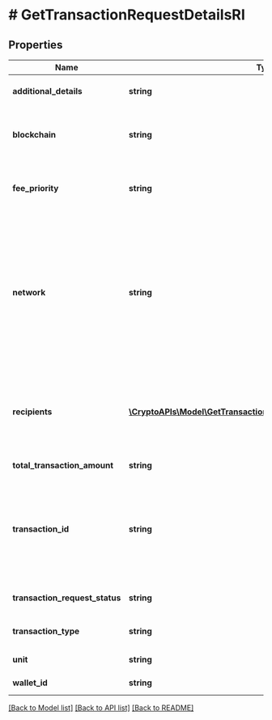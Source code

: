 # # GetTransactionRequestDetailsRI

## Properties

Name | Type | Description | Notes
------------ | ------------- | ------------- | -------------
**additional_details** | **string** | Defines an optional note for additional details. |
**blockchain** | **string** | Represents the specific blockchain protocol name, e.g. Ethereum, Bitcoin, etc. |
**fee_priority** | **string** | Defines the priority for the fee, if it is \&quot;slow\&quot;, \&quot;standard\&quot; or \&quot;fast\&quot;. |
**network** | **string** | Represents the name of the blockchain network used; blockchain networks are usually identical as technology and software, but they differ in data, e.g. - \&quot;mainnet\&quot; is the live network with actual data while networks like \&quot;testnet\&quot;, \&quot;ropsten\&quot; are test networks. |
**recipients** | [**\CryptoAPIs\Model\GetTransactionRequestDetailsRIRecipientsInner[]**](GetTransactionRequestDetailsRIRecipientsInner.md) | Represents a list of recipient addresses with the respective amounts. In account-based protocols like Ethereum there is only one address in this list. |
**total_transaction_amount** | **string** | Defines the total transaction amount. |
**transaction_id** | **string** | Represents the unique identifier of a transaction, i.e. it could be transactionId in UTXO-based protocols like Bitcoin, and transaction hash in Ethereum blockchain. | [optional]
**transaction_request_status** | **string** | Defines the status of the transaction request, e.g. pending. |
**transaction_type** | **string** | Defines the transaction type, if it is for coins or tokens. |
**unit** | **string** | Defines the unit of the amount. |
**wallet_id** | **string** | Defines the unique ID of the Wallet. |

[[Back to Model list]](../../README.md#models) [[Back to API list]](../../README.md#endpoints) [[Back to README]](../../README.md)
